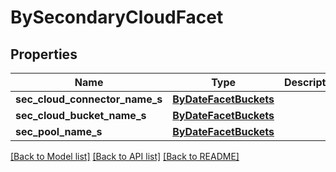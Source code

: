 # BySecondaryCloudFacet

## Properties
Name | Type | Description | Notes
------------ | ------------- | ------------- | -------------
**sec_cloud_connector_name_s** | [**ByDateFacetBuckets**](ByDateFacetBuckets.md) |  | [optional] 
**sec_cloud_bucket_name_s** | [**ByDateFacetBuckets**](ByDateFacetBuckets.md) |  | [optional] 
**sec_pool_name_s** | [**ByDateFacetBuckets**](ByDateFacetBuckets.md) |  | [optional] 

[[Back to Model list]](../README.md#documentation-for-models) [[Back to API list]](../README.md#documentation-for-api-endpoints) [[Back to README]](../README.md)


